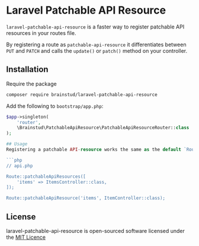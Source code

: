 # Laravel Patchable API Resource

`laravel-patchable-api-resource` is a faster way to register patchable API resources in your routes file.

By registering a route as `patchable-api-resource` it differentiates between `PUT` and `PATCH` and calls the `update()` or `patch()` method on your controller.

## Installation
Require the package
```bash
composer require brainstud/laravel-patchable-api-resource
```

Add the following to `bootstrap/app.php`:

```php
$app->singleton(
    'router',
    \Brainstud\PatchableApiResource\PatchableApiResourceRouter::class
);

## Usage
Registering a patchable API-resource works the same as the default `Route::apiResource` and `Route::apiResources` methods.

```php
// api.php

Route::patchableApiResources([
    'items' => ItemsController::class,
]);

Route::patchableApiResource('items', ItemController::class);
```

## License
laravel-patchable-api-resource is open-sourced software licensed under the [MIT Licence](LICENSE)